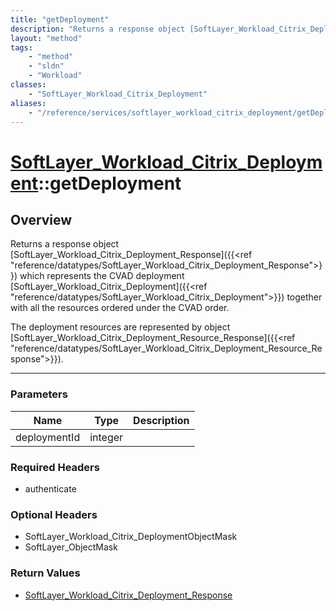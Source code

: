 ```yaml
---
title: "getDeployment"
description: "Returns a response object [SoftLayer_Workload_Citrix_Deployment_Response]({{<ref 'reference/datatypes/SoftLayer_Workload... "
layout: "method"
tags:
    - "method"
    - "sldn"
    - "Workload"
classes:
    - "SoftLayer_Workload_Citrix_Deployment"
aliases:
    - "/reference/services/softlayer_workload_citrix_deployment/getDeployment"
---
```

# [SoftLayer_Workload_Citrix_Deployment](/reference/services/SoftLayer_Workload_Citrix_Deployment)::getDeployment




## Overview 
Returns a response object [SoftLayer_Workload_Citrix_Deployment_Response]({{<ref "reference/datatypes/SoftLayer_Workload_Citrix_Deployment_Response">}}) which represents the CVAD deployment [SoftLayer_Workload_Citrix_Deployment]({{<ref "reference/datatypes/SoftLayer_Workload_Citrix_Deployment">}}) together with all the resources ordered under the CVAD order. 

The deployment resources are represented by object [SoftLayer_Workload_Citrix_Deployment_Resource_Response]({{<ref "reference/datatypes/SoftLayer_Workload_Citrix_Deployment_Resource_Response">}}). 

-----

### Parameters 
|Name | Type | Description |
| --- | --- | --- |
|deploymentId| integer| |


### Required Headers
* authenticate


### Optional Headers
* SoftLayer_Workload_Citrix_DeploymentObjectMask
* SoftLayer_ObjectMask

### Return Values
* <a href='/reference/datatypes/SoftLayer_Workload_Citrix_Deployment_Response'>SoftLayer_Workload_Citrix_Deployment_Response </a>




